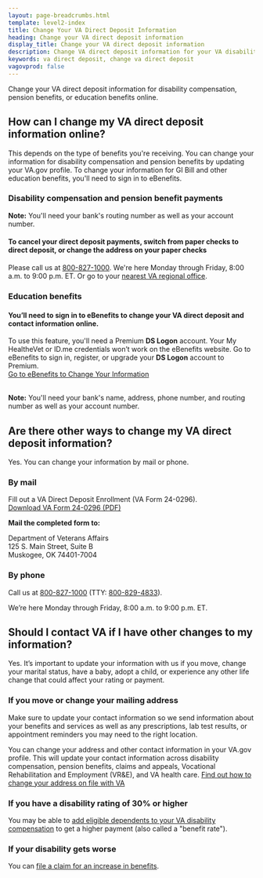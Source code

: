 ```yaml
---
layout: page-breadcrumbs.html
template: level2-index
title: Change Your VA Direct Deposit Information
heading: Change your VA direct deposit information
display_title: Change your VA direct deposit information
description: Change VA direct deposit information for your VA disability compensation, pension, or education benefits online. Sign in or register for a Premium account to update your information.
keywords: va direct deposit, change va direct deposit
vagovprod: false
---
```


<div itemscope itemtype="http://schema.org/FAQPage">
<div itemprop="description" class="va-introtext">

Change your VA direct deposit information for disability compensation, pension benefits, or education benefits online.

</div>

<span id="comp-pen"></a>

<h2 itemprop="name">How can I change my VA direct deposit information online?</h2>
<div itemprop="acceptedAnswer" itemscope itemtype="http://schema.org/Answer">
<div itemprop="text">

This depends on the type of benefits you're receiving. You can change your information for disability compensation and pension benefits by updating your VA.gov profile. To change your information for GI Bill and other education benefits, you'll need to sign in to eBenefits.

<h3>Disability compensation and pension benefit payments</h3>

<div class="cta-widget" data-widget-type="cta" data-app-id="letters"></div>

<strong>Note:</strong> You'll need your bank's routing number as well as your account number.

<h4>To cancel your direct deposit payments, switch from paper checks to direct deposit, or change the address on your paper checks</h4>

Please call us at <a href="tel:+18008271000">800-827-1000</a>. We're here Monday through Friday, 8:00 a.m. to 9:00 p.m. ET. Or go to your [nearest VA regional office](/find-locations/?zoomLevel=4&page=1&address=&facilityType=benefits&serviceType).

</div>
</div>
</div>

<h3>Education benefits</h3>

<div class="va-sign-in-alert usa-alert usa-alert-info">
  <div class="usa-alert-body">
    <h4 class="usa-alert-heading">You’ll need to sign in to eBenefits to change your VA direct deposit and contact information online.</h4>
  <p class="usa-alert-text">To use this feature, you'll need a Premium <b>DS Logon</b> account. Your My HealtheVet or ID.me credentials won’t work on the eBenefits website. Go to eBenefits to sign in, register, or upgrade your <b>DS Logon</b> account to Premium.<br>
      <a class="usa-button-primary" href="https://www.ebenefits.va.gov/ebenefits/about/feature?feature=direct-deposit-and-contact-information">Go to eBenefits to Change Your Information</a>
    </p>
  </div>
</div>
<br>
<strong>Note:</strong> You'll need your bank's name, address, phone number, and routing number as well as your account number.

<div itemscope itemtype="http://schema.org/Question">

<span id="mail-phone"></a>
<h2 itemprop="name">Are there other ways to change my VA direct deposit information?</h2>

<div itemprop="acceptedAnswer" itemscope itemtype="http://schema.org/Answer">
<div itemprop="text">

Yes. You can change your information by mail or phone.

<h3>By mail</h3>

Fill out a VA Direct Deposit Enrollment (VA Form 24-0296). <br>
<a href="https://www.vba.va.gov/pubs/forms/VBA-24-0296-ARE.pdf">Download VA Form 24-0296 (PDF)</a>

**Mail the completed form to:**

<p class="va-address-block">
Department of Veterans Affairs<br>
125 S. Main Street, Suite B<br>
Muskogee, OK 74401-7004<br>
</p>

<h3>By phone</h3>

Call us at <a href="tel:+18008271000">800-827-1000</a> (TTY: <a href="tel:+18008294833">800-829-4833</a>).

We’re here Monday through Friday, 8:00 a.m. to 9:00 p.m. ET.

</div>
</div>
</div>

<div itemscope itemtype="http://schema.org/Question">

<h2 itemprop="name">Should I contact VA if I have other changes to my information?</h2>
<div itemprop="acceptedAnswer" itemscope itemtype="http://schema.org/Answer">
<div itemprop="text">

Yes. It’s important to update your information with us if you move, change your marital status, have a baby, adopt a child, or experience any other life change that could affect your rating or payment.

<h3>If you move or change your mailing address</h3>
Make sure to update your contact information so we send information about your benefits and services as well as any prescriptions, lab test results, or appointment reminders you may need to the right location.

You can change your address and other contact information in your VA.gov profile. This will update your contact information across disability compensation, pension benefits, claims and appeals, Vocational Rehabilitation and Employment (VR&E), and VA health care. <a href="/change-address">Find out how to change your address on file with VA</a>

<h3>If you have a disability rating of 30% or higher</h3>
You may be able to <a href="https://www.benefits.va.gov/compensation/add-dependents.asp">add eligible dependents to your VA disability compensation</a> to get a higher payment (also called a "benefit rate").

<h3>If your disability gets worse</h3>
You can <a href="/disability/how-to-file-claim/">file a claim for an increase in benefits</a>. <br>

</div>
</div>
</div>
</div>

